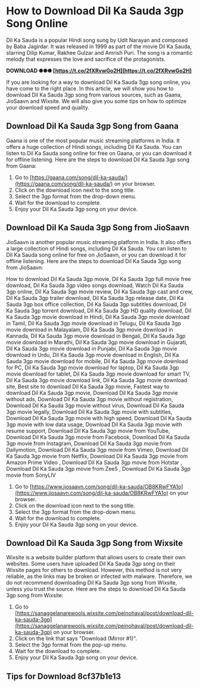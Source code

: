 # How to Download Dil Ka Sauda 3gp Song Online
 
Dil Ka Sauda is a popular Hindi song sung by Udit Narayan and composed by Baba Jagirdar. It was released in 1999 as part of the movie Dil Ka Sauda, starring Dilip Kumar, Rakhee Gulzar and Amrish Puri. The song is a romantic melody that expresses the love and sacrifice of the protagonists.
 
**DOWNLOAD ✺✺✺ [https://t.co/2fXRvwGo2H](https://t.co/2fXRvwGo2H)**


 
If you are looking for a way to download Dil Ka Sauda 3gp song online, you have come to the right place. In this article, we will show you how to download Dil Ka Sauda 3gp song from various sources, such as Gaana, JioSaavn and Wixsite. We will also give you some tips on how to optimize your download speed and quality.
 
## Download Dil Ka Sauda 3gp Song from Gaana
 
Gaana is one of the most popular music streaming platforms in India. It offers a huge collection of Hindi songs, including Dil Ka Sauda. You can listen to Dil Ka Sauda song online for free on Gaana, or you can download it for offline listening. Here are the steps to download Dil Ka Sauda 3gp song from Gaana:
 
1. Go to [https://gaana.com/song/dil-ka-sauda/](https://gaana.com/song/dil-ka-sauda/) on your browser.
2. Click on the download icon next to the song title.
3. Select the 3gp format from the drop-down menu.
4. Wait for the download to complete.
5. Enjoy your Dil Ka Sauda 3gp song on your device.

## Download Dil Ka Sauda 3gp Song from JioSaavn
 
JioSaavn is another popular music streaming platform in India. It also offers a large collection of Hindi songs, including Dil Ka Sauda. You can listen to Dil Ka Sauda song online for free on JioSaavn, or you can download it for offline listening. Here are the steps to download Dil Ka Sauda 3gp song from JioSaavn:
 
How to download Dil Ka Sauda 3gp movie,  Dil Ka Sauda 3gp full movie free download,  Dil Ka Sauda 3gp video songs download,  Watch Dil Ka Sauda 3gp online,  Dil Ka Sauda 3gp movie review,  Dil Ka Sauda 3gp cast and crew,  Dil Ka Sauda 3gp trailer download,  Dil Ka Sauda 3gp release date,  Dil Ka Sauda 3gp box office collection,  Dil Ka Sauda 3gp subtitles download,  Dil Ka Sauda 3gp torrent download,  Dil Ka Sauda 3gp HD quality download,  Dil Ka Sauda 3gp movie download in Hindi,  Dil Ka Sauda 3gp movie download in Tamil,  Dil Ka Sauda 3gp movie download in Telugu,  Dil Ka Sauda 3gp movie download in Malayalam,  Dil Ka Sauda 3gp movie download in Kannada,  Dil Ka Sauda 3gp movie download in Bengali,  Dil Ka Sauda 3gp movie download in Marathi,  Dil Ka Sauda 3gp movie download in Gujarati,  Dil Ka Sauda 3gp movie download in Punjabi,  Dil Ka Sauda 3gp movie download in Urdu,  Dil Ka Sauda 3gp movie download in English,  Dil Ka Sauda 3gp movie download for mobile,  Dil Ka Sauda 3gp movie download for PC,  Dil Ka Sauda 3gp movie download for laptop,  Dil Ka Sauda 3gp movie download for tablet,  Dil Ka Sauda 3gp movie download for smart TV,  Dil Ka Sauda 3gp movie download link,  Dil Ka Sauda 3gp movie download site,  Best site to download Dil Ka Sauda 3gp movie,  Fastest way to download Dil Ka Sauda 3gp movie,  Download Dil Ka Sauda 3gp movie without ads,  Download Dil Ka Sauda 3gp movie without registration,  Download Dil Ka Sauda 3gp movie without virus,  Download Dil Ka Sauda 3gp movie legally,  Download Dil Ka Sauda 3gp movie with subtitles,  Download Dil Ka Sauda 3gp movie with high speed,  Download Dil Ka Sauda 3gp movie with low data usage,  Download Dil Ka Sauda 3gp movie with resume support,  Download Dil Ka Sauda 3gp movie from YouTube,  Download Dil Ka Sauda 3gp movie from Facebook,  Download Dil Ka Sauda 3gp movie from Instagram,  Download Dil Ka Sauda 3gp movie from Dailymotion,  Download Dil Ka Sauda 3gp movie from Vimeo,  Download Dil Ka Sauda 3gp movie from Netflix,  Download Dil Ka Sauda 3gp movie from Amazon Prime Video ,  Download Dil Ka Sauda 3gp movie from Hotstar ,  Download Dil Ka Sauda 3gp movie from Zee5 ,  Download Dil Ka Sauda 3gp movie from SonyLIV

1. Go to [https://www.jiosaavn.com/song/dil-ka-sauda/OB8KRwFYA1o](https://www.jiosaavn.com/song/dil-ka-sauda/OB8KRwFYA1o) on your browser.
2. Click on the download icon next to the song title.
3. Select the 3gp format from the drop-down menu.
4. Wait for the download to complete.
5. Enjoy your Dil Ka Sauda 3gp song on your device.

## Download Dil Ka Sauda 3gp Song from Wixsite
 
Wixsite is a website builder platform that allows users to create their own websites. Some users have uploaded Dil Ka Sauda 3gp song on their Wixsite pages for others to download. However, this method is not very reliable, as the links may be broken or infected with malware. Therefore, we do not recommend downloading Dil Ka Sauda 3gp song from Wixsite, unless you trust the source. Here are the steps to download Dil Ka Sauda 3gp song from Wixsite:

1. Go to [https://sanaggelanarewools.wixsite.com/peinohaval/post/download-dil-ka-sauda-3gp](https://sanaggelanarewools.wixsite.com/peinohaval/post/download-dil-ka-sauda-3gp) on your browser.
2. Click on the link that says "Download (Mirror #1)".
3. Select the 3gp format from the pop-up menu.
4. Wait for the download to complete.
5. Enjoy your Dil Ka Sauda 3gp song on your device.

## Tips for Download 8cf37b1e13


